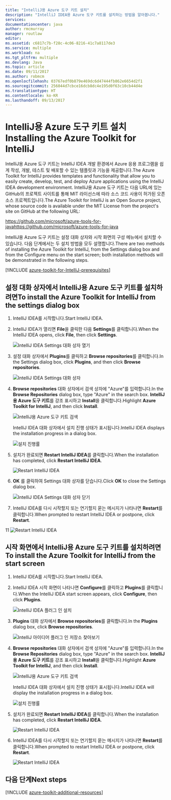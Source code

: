 ```yaml
---
title: "IntelliJ용 Azure 도구 키트 설치"
description: "IntelliJ IDEA용 Azure 도구 키트를 설치하는 방법을 알아봅니다."
services: 
documentationcenter: java
author: rmcmurray
manager: routlaw
editor: 
ms.assetid: c6817c7b-f28c-4c06-8216-41c7a8117de3
ms.service: multiple
ms.workload: na
ms.tgt_pltfrm: multiple
ms.devlang: Java
ms.topic: article
ms.date: 09/11/2017
ms.author: robmcm
ms.openlocfilehash: 03767edf0b879e469dc6d47444fb862e6654d2f1
ms.sourcegitcommit: 256044d7cbce16dcb8dc4e195d0f63c10cb44d4e
ms.translationtype: HT
ms.contentlocale: ko-KR
ms.lasthandoff: 09/13/2017
---
```

# <a name="installing-the-azure-toolkit-for-intellij"></a><span data-ttu-id="51b40-103">IntelliJ용 Azure 도구 키트 설치</span><span class="sxs-lookup"><span data-stu-id="51b40-103">Installing the Azure Toolkit for IntelliJ</span></span>
<span data-ttu-id="51b40-104">IntelliJ용 Azure 도구 키트는 IntelliJ IDEA 개발 환경에서 Azure 응용 프로그램을 쉽게 작성, 개발, 테스트 및 배포할 수 있는 템플릿과 기능을 제공합니다.</span><span class="sxs-lookup"><span data-stu-id="51b40-104">The Azure Toolkit for IntelliJ provides templates and functionality that allow you to easily create, develop, test, and deploy Azure applications using the IntelliJ IDEA development environment.</span></span> <span data-ttu-id="51b40-105">IntelliJ용 Azure 도구 키트는 다음 URL에 있는 GitHub의 프로젝트 사이트를 통해 MIT 라이선스에 따라 소스 코드 사용이 허가된 오픈 소스 프로젝트입니다.</span><span class="sxs-lookup"><span data-stu-id="51b40-105">The Azure Toolkit for IntelliJ is an Open Source project, whose source code is available under the MIT License from the project's site on GitHub at the following URL:</span></span>

<span data-ttu-id="51b40-106"><https://github.com/microsoft/azure-tools-for-java></span><span class="sxs-lookup"><span data-stu-id="51b40-106"><https://github.com/microsoft/azure-tools-for-java></span></span>

<span data-ttu-id="51b40-107">IntelliJ용 Azure 도구 키트는 설정 대화 상자와 시작 화면의 구성 메뉴에서 설치할 수 있습니다. 다음 단계에서는 두 설치 방법을 모두 설명합니다.</span><span class="sxs-lookup"><span data-stu-id="51b40-107">There are two methods of installing the Azure Toolkit for IntelliJ, from the Settings dialog box and from the Configure menu on the start screen; both installation methods will be demonstrated in the following steps.</span></span>

[!INCLUDE [azure-toolkit-for-IntelliJ-prerequisites](../includes/azure-toolkit-for-intellij-prerequisites.md)]

## <a name="to-install-the-azure-toolkit-for-intellij-from-the-settings-dialog-box"></a><span data-ttu-id="51b40-108">설정 대화 상자에서 IntelliJ용 Azure 도구 키트를 설치하려면</span><span class="sxs-lookup"><span data-stu-id="51b40-108">To install the Azure Toolkit for IntelliJ from the settings dialog box</span></span>

1. <span data-ttu-id="51b40-109">IntelliJ IDEA를 시작합니다.</span><span class="sxs-lookup"><span data-stu-id="51b40-109">Start IntelliJ IDEA.</span></span>

1. <span data-ttu-id="51b40-110">IntelliJ IDEA가 열리면 **File**을 클릭한 다음 **Settings**를 클릭합니다.</span><span class="sxs-lookup"><span data-stu-id="51b40-110">When the IntelliJ IDEA opens, click **File**, then click **Settings**.</span></span>
   
   ![IntelliJ IDEA Settings 대화 상자 열기][01a]

1. <span data-ttu-id="51b40-112">설정 대화 상자에서 **Plugins**를 클릭하고 **Browse repositories**를 클릭합니다.</span><span class="sxs-lookup"><span data-stu-id="51b40-112">In the Settings dialog box, click **Plugins**, and then click **Browse repositories**.</span></span>
   
   ![IntelliJ IDEA Settings 대화 상자][02a]

1. <span data-ttu-id="51b40-114">**Browse repositories** 대화 상자에서 검색 상자에 "Azure"를 입력합니다.</span><span class="sxs-lookup"><span data-stu-id="51b40-114">In the **Browse Repositories** dialog box, type "Azure" in the search box.</span></span> <span data-ttu-id="51b40-115">**IntelliJ용 Azure 도구 키트**를 강조 표시하고 **Install**을 클릭합니다.</span><span class="sxs-lookup"><span data-stu-id="51b40-115">Highlight **Azure Toolkit for IntelliJ**, and then click **Install**.</span></span>
   
   ![IntelliJ용 Azure 도구 키트 검색][03]
   
   <span data-ttu-id="51b40-117">IntelliJ IDEA 대화 상자에서 설치 진행 상태가 표시됩니다.</span><span class="sxs-lookup"><span data-stu-id="51b40-117">IntelliJ IDEA displays the installation progress in a dialog box.</span></span>
   
   ![설치 진행률][04]

1. <span data-ttu-id="51b40-119">설치가 완료되면 **Restart IntelliJ IDEA**를 클릭합니다.</span><span class="sxs-lookup"><span data-stu-id="51b40-119">When the installation has completed, click **Restart IntelliJ IDEA**.</span></span>
   
   ![Restart IntelliJ IDEA][05]

1. <span data-ttu-id="51b40-121">**OK** 를 클릭하여 Settings 대화 상자를 닫습니다.</span><span class="sxs-lookup"><span data-stu-id="51b40-121">Click **OK** to close the Settings dialog box.</span></span>
   
   ![IntelliJ IDEA Settings 대화 상자 닫기][06]

1. <span data-ttu-id="51b40-123">IntelliJ IDEA를 다시 시작할지 또는 연기할지 묻는 메시지가 나타나면 **Restart**를 클릭합니다.</span><span class="sxs-lookup"><span data-stu-id="51b40-123">When prompted to restart IntelliJ IDEA or postpone, click **Restart**.</span></span>
   
<span data-ttu-id="51b40-124">1</span><span class="sxs-lookup"><span data-stu-id="51b40-124">1</span></span>   ![Restart IntelliJ IDEA][07]

## <a name="to-install-the-azure-toolkit-for-intellij-from-the-start-screen"></a><span data-ttu-id="51b40-126">시작 화면에서 IntelliJ용 Azure 도구 키트를 설치하려면</span><span class="sxs-lookup"><span data-stu-id="51b40-126">To install the Azure Toolkit for IntelliJ from the start screen</span></span>

1. <span data-ttu-id="51b40-127">IntelliJ IDEA를 시작합니다.</span><span class="sxs-lookup"><span data-stu-id="51b40-127">Start IntelliJ IDEA.</span></span>

1. <span data-ttu-id="51b40-128">IntelliJ IDEA 시작 화면이 나타나면 **Configure**를 클릭하고 **Plugins**를 클릭합니다.</span><span class="sxs-lookup"><span data-stu-id="51b40-128">When the IntelliJ IDEA start screen appears, click **Configure**, then click **Plugins**.</span></span>
   
   ![IntelliJ IDEA 플러그 인 설치][01b]

1. <span data-ttu-id="51b40-130">**Plugins** 대화 상자에서 **Browse repositories**를 클릭합니다.</span><span class="sxs-lookup"><span data-stu-id="51b40-130">In the **Plugins** dialog box, click **Browse repositories**.</span></span>
   
   ![IntelliJ 아이디어 플러그 인 저장소 찾아보기][02b]

1. <span data-ttu-id="51b40-132">**Browse repositories** 대화 상자에서 검색 상자에 "Azure"를 입력합니다.</span><span class="sxs-lookup"><span data-stu-id="51b40-132">In the **Browse Repositories** dialog box, type "Azure" in the search box.</span></span> <span data-ttu-id="51b40-133">**IntelliJ용 Azure 도구 키트**를 강조 표시하고 **Install**을 클릭합니다.</span><span class="sxs-lookup"><span data-stu-id="51b40-133">Highlight **Azure Toolkit for IntelliJ**, and then click **Install**.</span></span>
   
   ![IntelliJ용 Azure 도구 키트 검색][03]
   
   <span data-ttu-id="51b40-135">IntelliJ IDEA 대화 상자에서 설치 진행 상태가 표시됩니다.</span><span class="sxs-lookup"><span data-stu-id="51b40-135">IntelliJ IDEA will display the installation progress in a dialog box.</span></span>
   
   ![설치 진행률][04]

1. <span data-ttu-id="51b40-137">설치가 완료되면 **Restart IntelliJ IDEA**를 클릭합니다.</span><span class="sxs-lookup"><span data-stu-id="51b40-137">When the installation has completed, click **Restart IntelliJ IDEA**.</span></span>
   
   ![Restart IntelliJ IDEA][05]

1. <span data-ttu-id="51b40-139">IntelliJ IDEA를 다시 시작할지 또는 연기할지 묻는 메시지가 나타나면 **Restart**를 클릭합니다.</span><span class="sxs-lookup"><span data-stu-id="51b40-139">When prompted to restart IntelliJ IDEA or postpone, click **Restart**.</span></span>
   
   ![Restart IntelliJ IDEA][07]

## <a name="next-steps"></a><span data-ttu-id="51b40-141">다음 단계</span><span class="sxs-lookup"><span data-stu-id="51b40-141">Next steps</span></span>

[!INCLUDE [azure-toolkit-additional-resources](../includes/azure-toolkit-additional-resources.md)]

<!-- URL List -->

<!-- IMG List -->

[01a]: media/azure-toolkit-for-intellij-installation/01-intellij-file-settings.png
[01b]: media/azure-toolkit-for-intellij-installation/01-intellij-configure-dropdown.png
[02a]: media/azure-toolkit-for-intellij-installation/02-intellij-settings-dialog.png
[02b]: media/azure-toolkit-for-intellij-installation/02-intellij-plugins-dialog.png
[03]: media/azure-toolkit-for-intellij-installation/03-intellij-browse-repositories.png
[04]: media/azure-toolkit-for-intellij-installation/04-install-progress.png
[05]: media/azure-toolkit-for-intellij-installation/05-restart-intellij.png
[06]: media/azure-toolkit-for-intellij-installation/06-intellij-settings-dialog.png
[07]: media/azure-toolkit-for-intellij-installation/07-restart-intellij.png
